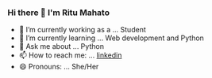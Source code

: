 ### Hi there 👋 I'm Ritu Mahato




- 🔭 I’m currently working as a ... Student
- 🌱 I’m currently learning ... Web development and Python
- 💬 Ask me about ... Python
- 📫 How to reach me: ... [linkedin](https://www.linkedin.com/in/ritu-mahato-3456581b4/)
- 😄 Pronouns: ... She/Her

